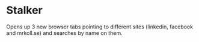 # Stalker
Opens up 3 new browser tabs pointing to different sites (linkedin, facebook and mrkoll.se) and searches by name on them.
